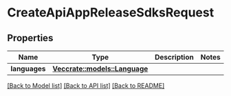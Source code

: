 # CreateApiAppReleaseSdksRequest

## Properties

Name | Type | Description | Notes
------------ | ------------- | ------------- | -------------
**languages** | [**Vec<crate::models::Language>**](Language.md) |  | 

[[Back to Model list]](../README.md#documentation-for-models) [[Back to API list]](../README.md#documentation-for-api-endpoints) [[Back to README]](../README.md)


